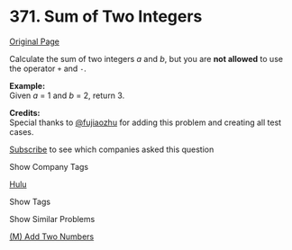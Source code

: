 # 371. Sum of Two Integers

[Original Page](https://leetcode.com/problems/sum-of-two-integers/)

Calculate the sum of two integers _a_ and _b_, but you are **not allowed** to use the operator `+` and `-`.

**Example:**  
Given _a_ = 1 and _b_ = 2, return 3.

**Credits:**  
Special thanks to [@fujiaozhu](https://discuss.leetcode.com/user/fujiaozhu) for adding this problem and creating all test cases.

<div>

[Subscribe](/subscribe/) to see which companies asked this question

</div>

<div>

<div id="company_tags" class="btn btn-xs btn-warning">Show Company Tags</div>

<span class="hidebutton">[Hulu](/company/hulu/)</span></div>

<div>

<div id="tags" class="btn btn-xs btn-warning">Show Tags</div>

<span class="hidebutton" style="display: none;">[Bit Manipulation](/tag/bit-manipulation/)</span></div>

<div>

<div id="similar" class="btn btn-xs btn-warning">Show Similar Problems</div>

<span class="hidebutton">[(M) Add Two Numbers](/problems/add-two-numbers/)</span></div>